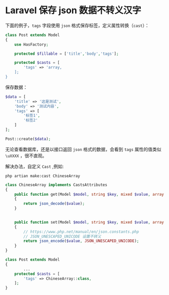 # Laravel 保存 json 数据不转义汉字

下面的例子，`tags` 字段使用 `json` 格式保存标签，定义属性转换（`cast`）：

```php
class Post extends Model
{
    use HasFactory;

    protected $fillable = ['title','body','tags'];

    protected $casts = [
        'tags' => 'array,
    ];
}
```

保存数据：

```php
$data = [
	'title' => '这是测试',
	'body' => '测试内容',
	'tags' => [
		'标签1',
		'标签2'
	]
];

Post::create($data);
```

无论查看数据库，还是以接口返回 `json` 格式的数据，会看到 `tags` 属性的值类似 `\uXXXX` ，很不直观。

解决办法，自定义 `Cast` ,例如:

```shell
php artian make:cast ChineseArray
```

```php
class ChineseArray implements CastsAttributes
{
    public function get(Model $model, string $key, mixed $value, array $attributes): mixed
    {
        return json_decode($value);
    }

 
    public function set(Model $model, string $key, mixed $value, array $attributes): mixed
    {
		// https://www.php.net/manual/en/json.constants.php
		// JSON_UNESCAPED_UNICODE 设置不转义
        return json_encode($value, JSON_UNESCAPED_UNICODE);
    }
}
```


```php
class Post extends Model
{
		...
    protected $casts = [
        'tags' => ChineseArray::class,
    ];
}

